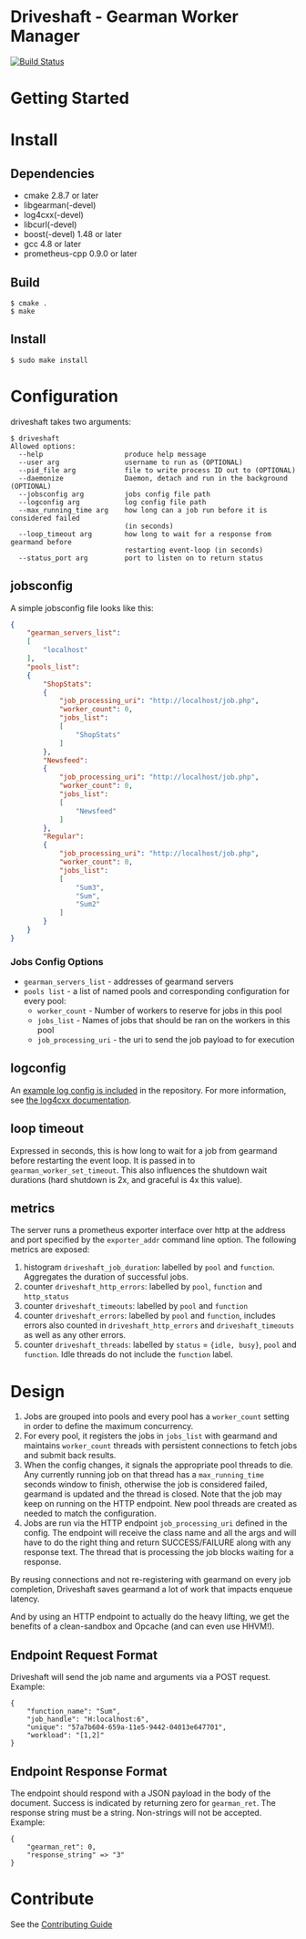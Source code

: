 # Driveshaft - Gearman Worker Manager

[![Build Status](https://travis-ci.org/keyurdg/driveshaft.svg?branch=master)](https://travis-ci.org/keyurdg/driveshaft)

# Getting Started

# Install
## Dependencies
* cmake 2.8.7 or later
* libgearman(-devel)
* log4cxx(-devel)
* libcurl(-devel)
* boost(-devel) 1.48 or later
* gcc 4.8 or later
* prometheus-cpp 0.9.0 or later

## Build
```
$ cmake .
$ make
```

## Install
```
$ sudo make install
```

# Configuration
driveshaft takes two arguments:
```
$ driveshaft
Allowed options:
  --help                    produce help message
  --user arg                username to run as (OPTIONAL)
  --pid_file arg            file to write process ID out to (OPTIONAL)
  --daemonize               Daemon, detach and run in the background (OPTIONAL)
  --jobsconfig arg          jobs config file path
  --logconfig arg           log config file path
  --max_running_time arg    how long can a job run before it is considered failed
                            (in seconds)
  --loop_timeout arg        how long to wait for a response from gearmand before
                            restarting event-loop (in seconds)
  --status_port arg         port to listen on to return status
```

## jobsconfig
A simple jobsconfig file looks like this:
```json
{
    "gearman_servers_list":
    [
        "localhost"
    ],
    "pools_list":
    {
        "ShopStats":
        {
            "job_processing_uri": "http://localhost/job.php",
            "worker_count": 0,
            "jobs_list":
            [
                "ShopStats"
            ]
        },
        "Newsfeed":
        {
            "job_processing_uri": "http://localhost/job.php",
            "worker_count": 0,
            "jobs_list":
            [
                "Newsfeed"
            ]
        },
        "Regular":
        {
            "job_processing_uri": "http://localhost/job.php",
            "worker_count": 0,
            "jobs_list":
            [
                "Sum3",
                "Sum",
                "Sum2"
            ]
        }
    }
}
```

### Jobs Config Options
* `gearman_servers_list` - addresses of gearmand servers
* `pools list` - a list of named pools and corresponding configuration for every pool:
    * `worker_count` - Number of workers to reserve for jobs in this pool
    * `jobs_list` - Names of jobs that should be ran on the workers in this pool
    * `job_processing_uri` - the uri to send the job payload to for execution

## logconfig
An [example log config is
included](https://github.com/keyurdg/driveshaft/blob/master/logconfig.xml) in
the repository. For more information, see
[the log4cxx documentation](https://logging.apache.org/log4cxx/usage.html).

## loop timeout
Expressed in seconds, this is how long to wait for a job from gearmand before restarting
the event loop. It is passed in to `gearman_worker_set_timeout`. This also influences the
shutdown wait durations (hard shutdown is 2x, and graceful is 4x this value).

## metrics
The server runs a prometheus exporter interface over http at the address and port specified by the `exporter_addr` command line option. The following metrics are exposed:
1. histogram `driveshaft_job_duration`: labelled by `pool` and `function`.  Aggregates the duration of successful jobs.
2. counter `driveshaft_http_errors`: labelled by `pool`, `function` and `http_status`
3. counter `driveshaft_timeouts`: labelled by `pool` and `function`
4. counter `driveshaft_errors`: labelled by `pool` and `function`, includes errors also counted in `driveshaft_http_errors` and `driveshaft_timeouts` as well as any other errors.
5. counter `driveshaft_threads`: labelled by `status` = `{idle, busy}`, `pool` and `function`.  Idle threads do not include the `function` label.

# Design
1. Jobs are grouped into pools and every pool has a `worker_count` setting in order
to define the maximum concurrency.
2. For every pool, it registers the jobs in `jobs_list` with gearmand and maintains
`worker_count` threads with persistent connections to fetch jobs and submit back
results.
3. When the config changes, it signals the appropriate pool threads to die. Any
currently running job on that thread has a `max_running_time` seconds window to
finish, otherwise the job is considered failed, gearmand is updated and the thread
is closed. Note that the job may keep on running on the HTTP endpoint. New pool
threads are created as needed to match the configuration.
4. Jobs are run via the HTTP endpoint `job_processing_uri` defined in the config. The endpoint
will receive the class name and all the args and will have to do the right thing and
return SUCCESS/FAILURE along with any response text. The thread that is
processing the job blocks waiting for a response.

By reusing connections and not re-registering with gearmand on every job completion,
Driveshaft saves gearmand a lot of work that impacts enqueue latency.

And by using an HTTP endpoint to actually do the heavy lifting, we get the
benefits of a clean-sandbox and Opcache (and can even use HHVM!).

## Endpoint Request Format

Driveshaft will send the job name and arguments via a POST request. Example:
```
{
    "function_name": "Sum",
    "job_handle": "H:localhost:6",
    "unique": "57a7b604-659a-11e5-9442-04013e647701",
    "workload": "[1,2]"
}
```

## Endpoint Response Format

The endpoint should respond with a JSON payload in the body of the document.
Success is indicated by returning zero for `gearman_ret`. The response string
must be a string. Non-strings will not be accepted. Example:
```
{
    "gearman_ret": 0,
    "response_string" => "3"
}
```

# Contribute
See the [Contributing Guide](https://github.com/keyurdg/driveshaft/blob/master/CONTRIBUTING.md)
